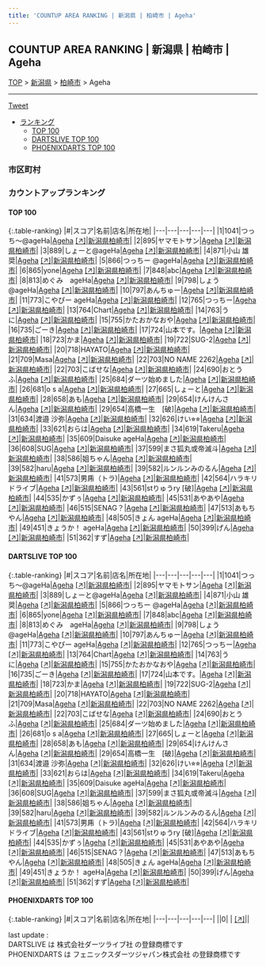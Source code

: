 ```yaml
---
title: 'COUNTUP AREA RANKING | 新潟県 | 柏崎市 | Ageha'
---
```

## COUNTUP AREA RANKING | 新潟県 | 柏崎市 | Ageha

[TOP](/darts/rank/) > [新潟県](/darts/rank/新潟県/) > [柏崎市](/darts/rank/新潟県/柏崎市/) > Ageha

___

<a href="https://twitter.com/share?ref_src=twsrc%5Etfw" data-text="COUNTUP AREA RANKING | 新潟県柏崎市Ageha" class="twitter-share-button" data-hashtags="DARTSLIVE,PHOENIXDARTS,darts,ダーツ" data-show-count="false">Tweet</a>

* [ランキング](#カウントアップランキング)
    * [TOP 100](#top-100)
    * [DARTSLIVE TOP 100](#dartslive-top-100)
    * [PHOENIXDARTS TOP 100](#phoenixdarts-top-100)

### 市区町村

<ul>

</ul>

### カウントアップランキング

#### TOP 100



{:.table-ranking}
|#|スコア|名前|店名|所在地|
|---|---|---|---|---|
|1|1041|<span class="rank-name-dl">つっち〜@ageHa</span>|<a href="/darts/rank/shops/51ebc8326155783df454cb89828a1cfe.html">Ageha</a> <a href="https://search.dartslive.com/jp/shop/51ebc8326155783df454cb89828a1cfe">[↗]</a>|<a href="/darts/rank/新潟県/柏崎市">新潟県柏崎市</a>|
|2|895|<span class="rank-name-dl">ヤマモトサン</span>|<a href="/darts/rank/shops/51ebc8326155783df454cb89828a1cfe.html">Ageha</a> <a href="https://search.dartslive.com/jp/shop/51ebc8326155783df454cb89828a1cfe">[↗]</a>|<a href="/darts/rank/新潟県/柏崎市">新潟県柏崎市</a>|
|3|889|<span class="rank-name-dl">しょーと@ageHa</span>|<a href="/darts/rank/shops/51ebc8326155783df454cb89828a1cfe.html">Ageha</a> <a href="https://search.dartslive.com/jp/shop/51ebc8326155783df454cb89828a1cfe">[↗]</a>|<a href="/darts/rank/新潟県/柏崎市">新潟県柏崎市</a>|
|4|871|<span class="rank-name-dl">小山 雄奨</span>|<a href="/darts/rank/shops/51ebc8326155783df454cb89828a1cfe.html">Ageha</a> <a href="https://search.dartslive.com/jp/shop/51ebc8326155783df454cb89828a1cfe">[↗]</a>|<a href="/darts/rank/新潟県/柏崎市">新潟県柏崎市</a>|
|5|866|<span class="rank-name-dl">つっちー @ageHa</span>|<a href="/darts/rank/shops/51ebc8326155783df454cb89828a1cfe.html">Ageha</a> <a href="https://search.dartslive.com/jp/shop/51ebc8326155783df454cb89828a1cfe">[↗]</a>|<a href="/darts/rank/新潟県/柏崎市">新潟県柏崎市</a>|
|6|865|<span class="rank-name-dl">yone</span>|<a href="/darts/rank/shops/51ebc8326155783df454cb89828a1cfe.html">Ageha</a> <a href="https://search.dartslive.com/jp/shop/51ebc8326155783df454cb89828a1cfe">[↗]</a>|<a href="/darts/rank/新潟県/柏崎市">新潟県柏崎市</a>|
|7|848|<span class="rank-name-dl">abc</span>|<a href="/darts/rank/shops/51ebc8326155783df454cb89828a1cfe.html">Ageha</a> <a href="https://search.dartslive.com/jp/shop/51ebc8326155783df454cb89828a1cfe">[↗]</a>|<a href="/darts/rank/新潟県/柏崎市">新潟県柏崎市</a>|
|8|813|<span class="rank-name-dl">めぐみ　ageHa</span>|<a href="/darts/rank/shops/51ebc8326155783df454cb89828a1cfe.html">Ageha</a> <a href="https://search.dartslive.com/jp/shop/51ebc8326155783df454cb89828a1cfe">[↗]</a>|<a href="/darts/rank/新潟県/柏崎市">新潟県柏崎市</a>|
|9|798|<span class="rank-name-dl">しょう@ageHa</span>|<a href="/darts/rank/shops/51ebc8326155783df454cb89828a1cfe.html">Ageha</a> <a href="https://search.dartslive.com/jp/shop/51ebc8326155783df454cb89828a1cfe">[↗]</a>|<a href="/darts/rank/新潟県/柏崎市">新潟県柏崎市</a>|
|10|797|<span class="rank-name-dl">あんちゅー</span>|<a href="/darts/rank/shops/51ebc8326155783df454cb89828a1cfe.html">Ageha</a> <a href="https://search.dartslive.com/jp/shop/51ebc8326155783df454cb89828a1cfe">[↗]</a>|<a href="/darts/rank/新潟県/柏崎市">新潟県柏崎市</a>|
|11|773|<span class="rank-name-dl">こやぴー ageHa</span>|<a href="/darts/rank/shops/51ebc8326155783df454cb89828a1cfe.html">Ageha</a> <a href="https://search.dartslive.com/jp/shop/51ebc8326155783df454cb89828a1cfe">[↗]</a>|<a href="/darts/rank/新潟県/柏崎市">新潟県柏崎市</a>|
|12|765|<span class="rank-name-dl">つっちー</span>|<a href="/darts/rank/shops/51ebc8326155783df454cb89828a1cfe.html">Ageha</a> <a href="https://search.dartslive.com/jp/shop/51ebc8326155783df454cb89828a1cfe">[↗]</a>|<a href="/darts/rank/新潟県/柏崎市">新潟県柏崎市</a>|
|13|764|<span class="rank-name-dl">Chart</span>|<a href="/darts/rank/shops/51ebc8326155783df454cb89828a1cfe.html">Ageha</a> <a href="https://search.dartslive.com/jp/shop/51ebc8326155783df454cb89828a1cfe">[↗]</a>|<a href="/darts/rank/新潟県/柏崎市">新潟県柏崎市</a>|
|14|763|<span class="rank-name-dl">うに</span>|<a href="/darts/rank/shops/51ebc8326155783df454cb89828a1cfe.html">Ageha</a> <a href="https://search.dartslive.com/jp/shop/51ebc8326155783df454cb89828a1cfe">[↗]</a>|<a href="/darts/rank/新潟県/柏崎市">新潟県柏崎市</a>|
|15|755|<span class="rank-name-dl">かたおかなおや</span>|<a href="/darts/rank/shops/51ebc8326155783df454cb89828a1cfe.html">Ageha</a> <a href="https://search.dartslive.com/jp/shop/51ebc8326155783df454cb89828a1cfe">[↗]</a>|<a href="/darts/rank/新潟県/柏崎市">新潟県柏崎市</a>|
|16|735|<span class="rank-name-dl">ごーき</span>|<a href="/darts/rank/shops/51ebc8326155783df454cb89828a1cfe.html">Ageha</a> <a href="https://search.dartslive.com/jp/shop/51ebc8326155783df454cb89828a1cfe">[↗]</a>|<a href="/darts/rank/新潟県/柏崎市">新潟県柏崎市</a>|
|17|724|<span class="rank-name-dl">山本です。</span>|<a href="/darts/rank/shops/51ebc8326155783df454cb89828a1cfe.html">Ageha</a> <a href="https://search.dartslive.com/jp/shop/51ebc8326155783df454cb89828a1cfe">[↗]</a>|<a href="/darts/rank/新潟県/柏崎市">新潟県柏崎市</a>|
|18|723|<span class="rank-name-dl">かま</span>|<a href="/darts/rank/shops/51ebc8326155783df454cb89828a1cfe.html">Ageha</a> <a href="https://search.dartslive.com/jp/shop/51ebc8326155783df454cb89828a1cfe">[↗]</a>|<a href="/darts/rank/新潟県/柏崎市">新潟県柏崎市</a>|
|19|722|<span class="rank-name-dl">SUG-2</span>|<a href="/darts/rank/shops/51ebc8326155783df454cb89828a1cfe.html">Ageha</a> <a href="https://search.dartslive.com/jp/shop/51ebc8326155783df454cb89828a1cfe">[↗]</a>|<a href="/darts/rank/新潟県/柏崎市">新潟県柏崎市</a>|
|20|718|<span class="rank-name-dl">HAYATO</span>|<a href="/darts/rank/shops/51ebc8326155783df454cb89828a1cfe.html">Ageha</a> <a href="https://search.dartslive.com/jp/shop/51ebc8326155783df454cb89828a1cfe">[↗]</a>|<a href="/darts/rank/新潟県/柏崎市">新潟県柏崎市</a>|
|21|709|<span class="rank-name-dl">Masa</span>|<a href="/darts/rank/shops/51ebc8326155783df454cb89828a1cfe.html">Ageha</a> <a href="https://search.dartslive.com/jp/shop/51ebc8326155783df454cb89828a1cfe">[↗]</a>|<a href="/darts/rank/新潟県/柏崎市">新潟県柏崎市</a>|
|22|703|<span class="rank-name-dl">NO NAME 2262</span>|<a href="/darts/rank/shops/51ebc8326155783df454cb89828a1cfe.html">Ageha</a> <a href="https://search.dartslive.com/jp/shop/51ebc8326155783df454cb89828a1cfe">[↗]</a>|<a href="/darts/rank/新潟県/柏崎市">新潟県柏崎市</a>|
|22|703|<span class="rank-name-dl">こばせな</span>|<a href="/darts/rank/shops/51ebc8326155783df454cb89828a1cfe.html">Ageha</a> <a href="https://search.dartslive.com/jp/shop/51ebc8326155783df454cb89828a1cfe">[↗]</a>|<a href="/darts/rank/新潟県/柏崎市">新潟県柏崎市</a>|
|24|690|<span class="rank-name-dl">おとうふ</span>|<a href="/darts/rank/shops/51ebc8326155783df454cb89828a1cfe.html">Ageha</a> <a href="https://search.dartslive.com/jp/shop/51ebc8326155783df454cb89828a1cfe">[↗]</a>|<a href="/darts/rank/新潟県/柏崎市">新潟県柏崎市</a>|
|25|684|<span class="rank-name-dl">ダーツ始めました</span>|<a href="/darts/rank/shops/51ebc8326155783df454cb89828a1cfe.html">Ageha</a> <a href="https://search.dartslive.com/jp/shop/51ebc8326155783df454cb89828a1cfe">[↗]</a>|<a href="/darts/rank/新潟県/柏崎市">新潟県柏崎市</a>|
|26|681|<span class="rank-name-dl">o s a</span>|<a href="/darts/rank/shops/51ebc8326155783df454cb89828a1cfe.html">Ageha</a> <a href="https://search.dartslive.com/jp/shop/51ebc8326155783df454cb89828a1cfe">[↗]</a>|<a href="/darts/rank/新潟県/柏崎市">新潟県柏崎市</a>|
|27|665|<span class="rank-name-dl">しょーと</span>|<a href="/darts/rank/shops/51ebc8326155783df454cb89828a1cfe.html">Ageha</a> <a href="https://search.dartslive.com/jp/shop/51ebc8326155783df454cb89828a1cfe">[↗]</a>|<a href="/darts/rank/新潟県/柏崎市">新潟県柏崎市</a>|
|28|658|<span class="rank-name-dl">あも</span>|<a href="/darts/rank/shops/51ebc8326155783df454cb89828a1cfe.html">Ageha</a> <a href="https://search.dartslive.com/jp/shop/51ebc8326155783df454cb89828a1cfe">[↗]</a>|<a href="/darts/rank/新潟県/柏崎市">新潟県柏崎市</a>|
|29|654|<span class="rank-name-dl">けんけんさん</span>|<a href="/darts/rank/shops/51ebc8326155783df454cb89828a1cfe.html">Ageha</a> <a href="https://search.dartslive.com/jp/shop/51ebc8326155783df454cb89828a1cfe">[↗]</a>|<a href="/darts/rank/新潟県/柏崎市">新潟県柏崎市</a>|
|29|654|<span class="rank-name-dl">高橋一生　[破]</span>|<a href="/darts/rank/shops/51ebc8326155783df454cb89828a1cfe.html">Ageha</a> <a href="https://search.dartslive.com/jp/shop/51ebc8326155783df454cb89828a1cfe">[↗]</a>|<a href="/darts/rank/新潟県/柏崎市">新潟県柏崎市</a>|
|31|634|<span class="rank-name-dl">渡邉 沙弥</span>|<a href="/darts/rank/shops/51ebc8326155783df454cb89828a1cfe.html">Ageha</a> <a href="https://search.dartslive.com/jp/shop/51ebc8326155783df454cb89828a1cfe">[↗]</a>|<a href="/darts/rank/新潟県/柏崎市">新潟県柏崎市</a>|
|32|626|<span class="rank-name-dl">けい⭐︎⭐︎</span>|<a href="/darts/rank/shops/51ebc8326155783df454cb89828a1cfe.html">Ageha</a> <a href="https://search.dartslive.com/jp/shop/51ebc8326155783df454cb89828a1cfe">[↗]</a>|<a href="/darts/rank/新潟県/柏崎市">新潟県柏崎市</a>|
|33|621|<span class="rank-name-dl">おらは</span>|<a href="/darts/rank/shops/51ebc8326155783df454cb89828a1cfe.html">Ageha</a> <a href="https://search.dartslive.com/jp/shop/51ebc8326155783df454cb89828a1cfe">[↗]</a>|<a href="/darts/rank/新潟県/柏崎市">新潟県柏崎市</a>|
|34|619|<span class="rank-name-dl">Takeru</span>|<a href="/darts/rank/shops/51ebc8326155783df454cb89828a1cfe.html">Ageha</a> <a href="https://search.dartslive.com/jp/shop/51ebc8326155783df454cb89828a1cfe">[↗]</a>|<a href="/darts/rank/新潟県/柏崎市">新潟県柏崎市</a>|
|35|609|<span class="rank-name-dl">Daisuke ageHa</span>|<a href="/darts/rank/shops/51ebc8326155783df454cb89828a1cfe.html">Ageha</a> <a href="https://search.dartslive.com/jp/shop/51ebc8326155783df454cb89828a1cfe">[↗]</a>|<a href="/darts/rank/新潟県/柏崎市">新潟県柏崎市</a>|
|36|608|<span class="rank-name-dl">SUG</span>|<a href="/darts/rank/shops/51ebc8326155783df454cb89828a1cfe.html">Ageha</a> <a href="https://search.dartslive.com/jp/shop/51ebc8326155783df454cb89828a1cfe">[↗]</a>|<a href="/darts/rank/新潟県/柏崎市">新潟県柏崎市</a>|
|37|599|<span class="rank-name-dl">まさ狐丸或帝滅斗</span>|<a href="/darts/rank/shops/51ebc8326155783df454cb89828a1cfe.html">Ageha</a> <a href="https://search.dartslive.com/jp/shop/51ebc8326155783df454cb89828a1cfe">[↗]</a>|<a href="/darts/rank/新潟県/柏崎市">新潟県柏崎市</a>|
|38|586|<span class="rank-name-dl">姐ちゃん</span>|<a href="/darts/rank/shops/51ebc8326155783df454cb89828a1cfe.html">Ageha</a> <a href="https://search.dartslive.com/jp/shop/51ebc8326155783df454cb89828a1cfe">[↗]</a>|<a href="/darts/rank/新潟県/柏崎市">新潟県柏崎市</a>|
|39|582|<span class="rank-name-dl">haru</span>|<a href="/darts/rank/shops/51ebc8326155783df454cb89828a1cfe.html">Ageha</a> <a href="https://search.dartslive.com/jp/shop/51ebc8326155783df454cb89828a1cfe">[↗]</a>|<a href="/darts/rank/新潟県/柏崎市">新潟県柏崎市</a>|
|39|582|<span class="rank-name-dl">ルンルンみのるん</span>|<a href="/darts/rank/shops/51ebc8326155783df454cb89828a1cfe.html">Ageha</a> <a href="https://search.dartslive.com/jp/shop/51ebc8326155783df454cb89828a1cfe">[↗]</a>|<a href="/darts/rank/新潟県/柏崎市">新潟県柏崎市</a>|
|41|573|<span class="rank-name-dl">男乕（トラ)</span>|<a href="/darts/rank/shops/51ebc8326155783df454cb89828a1cfe.html">Ageha</a> <a href="https://search.dartslive.com/jp/shop/51ebc8326155783df454cb89828a1cfe">[↗]</a>|<a href="/darts/rank/新潟県/柏崎市">新潟県柏崎市</a>|
|42|564|<span class="rank-name-dl">ハラキリドライブ</span>|<a href="/darts/rank/shops/51ebc8326155783df454cb89828a1cfe.html">Ageha</a> <a href="https://search.dartslive.com/jp/shop/51ebc8326155783df454cb89828a1cfe">[↗]</a>|<a href="/darts/rank/新潟県/柏崎市">新潟県柏崎市</a>|
|43|561|<span class="rank-name-dl">stりゅうry [破]</span>|<a href="/darts/rank/shops/51ebc8326155783df454cb89828a1cfe.html">Ageha</a> <a href="https://search.dartslive.com/jp/shop/51ebc8326155783df454cb89828a1cfe">[↗]</a>|<a href="/darts/rank/新潟県/柏崎市">新潟県柏崎市</a>|
|44|535|<span class="rank-name-dl">かずぅ</span>|<a href="/darts/rank/shops/51ebc8326155783df454cb89828a1cfe.html">Ageha</a> <a href="https://search.dartslive.com/jp/shop/51ebc8326155783df454cb89828a1cfe">[↗]</a>|<a href="/darts/rank/新潟県/柏崎市">新潟県柏崎市</a>|
|45|531|<span class="rank-name-dl">あやあや</span>|<a href="/darts/rank/shops/51ebc8326155783df454cb89828a1cfe.html">Ageha</a> <a href="https://search.dartslive.com/jp/shop/51ebc8326155783df454cb89828a1cfe">[↗]</a>|<a href="/darts/rank/新潟県/柏崎市">新潟県柏崎市</a>|
|46|515|<span class="rank-name-dl">SENAG？</span>|<a href="/darts/rank/shops/51ebc8326155783df454cb89828a1cfe.html">Ageha</a> <a href="https://search.dartslive.com/jp/shop/51ebc8326155783df454cb89828a1cfe">[↗]</a>|<a href="/darts/rank/新潟県/柏崎市">新潟県柏崎市</a>|
|47|513|<span class="rank-name-dl">あもちやん</span>|<a href="/darts/rank/shops/51ebc8326155783df454cb89828a1cfe.html">Ageha</a> <a href="https://search.dartslive.com/jp/shop/51ebc8326155783df454cb89828a1cfe">[↗]</a>|<a href="/darts/rank/新潟県/柏崎市">新潟県柏崎市</a>|
|48|505|<span class="rank-name-dl">きょん ageHa</span>|<a href="/darts/rank/shops/51ebc8326155783df454cb89828a1cfe.html">Ageha</a> <a href="https://search.dartslive.com/jp/shop/51ebc8326155783df454cb89828a1cfe">[↗]</a>|<a href="/darts/rank/新潟県/柏崎市">新潟県柏崎市</a>|
|49|451|<span class="rank-name-dl">きょうか！ ageHa</span>|<a href="/darts/rank/shops/51ebc8326155783df454cb89828a1cfe.html">Ageha</a> <a href="https://search.dartslive.com/jp/shop/51ebc8326155783df454cb89828a1cfe">[↗]</a>|<a href="/darts/rank/新潟県/柏崎市">新潟県柏崎市</a>|
|50|399|<span class="rank-name-dl">げん</span>|<a href="/darts/rank/shops/51ebc8326155783df454cb89828a1cfe.html">Ageha</a> <a href="https://search.dartslive.com/jp/shop/51ebc8326155783df454cb89828a1cfe">[↗]</a>|<a href="/darts/rank/新潟県/柏崎市">新潟県柏崎市</a>|
|51|362|<span class="rank-name-dl">すず</span>|<a href="/darts/rank/shops/51ebc8326155783df454cb89828a1cfe.html">Ageha</a> <a href="https://search.dartslive.com/jp/shop/51ebc8326155783df454cb89828a1cfe">[↗]</a>|<a href="/darts/rank/新潟県/柏崎市">新潟県柏崎市</a>|


#### DARTSLIVE TOP 100



{:.table-ranking}
|#|スコア|名前|店名|所在地|
|---|---|---|---|---|
|1|1041|<span class="rank-name-dl">つっち〜@ageHa</span>|<a href="/darts/rank/shops/51ebc8326155783df454cb89828a1cfe.html">Ageha</a> <a href="https://search.dartslive.com/jp/shop/51ebc8326155783df454cb89828a1cfe">[↗]</a>|<a href="/darts/rank/新潟県/柏崎市">新潟県柏崎市</a>|
|2|895|<span class="rank-name-dl">ヤマモトサン</span>|<a href="/darts/rank/shops/51ebc8326155783df454cb89828a1cfe.html">Ageha</a> <a href="https://search.dartslive.com/jp/shop/51ebc8326155783df454cb89828a1cfe">[↗]</a>|<a href="/darts/rank/新潟県/柏崎市">新潟県柏崎市</a>|
|3|889|<span class="rank-name-dl">しょーと@ageHa</span>|<a href="/darts/rank/shops/51ebc8326155783df454cb89828a1cfe.html">Ageha</a> <a href="https://search.dartslive.com/jp/shop/51ebc8326155783df454cb89828a1cfe">[↗]</a>|<a href="/darts/rank/新潟県/柏崎市">新潟県柏崎市</a>|
|4|871|<span class="rank-name-dl">小山 雄奨</span>|<a href="/darts/rank/shops/51ebc8326155783df454cb89828a1cfe.html">Ageha</a> <a href="https://search.dartslive.com/jp/shop/51ebc8326155783df454cb89828a1cfe">[↗]</a>|<a href="/darts/rank/新潟県/柏崎市">新潟県柏崎市</a>|
|5|866|<span class="rank-name-dl">つっちー @ageHa</span>|<a href="/darts/rank/shops/51ebc8326155783df454cb89828a1cfe.html">Ageha</a> <a href="https://search.dartslive.com/jp/shop/51ebc8326155783df454cb89828a1cfe">[↗]</a>|<a href="/darts/rank/新潟県/柏崎市">新潟県柏崎市</a>|
|6|865|<span class="rank-name-dl">yone</span>|<a href="/darts/rank/shops/51ebc8326155783df454cb89828a1cfe.html">Ageha</a> <a href="https://search.dartslive.com/jp/shop/51ebc8326155783df454cb89828a1cfe">[↗]</a>|<a href="/darts/rank/新潟県/柏崎市">新潟県柏崎市</a>|
|7|848|<span class="rank-name-dl">abc</span>|<a href="/darts/rank/shops/51ebc8326155783df454cb89828a1cfe.html">Ageha</a> <a href="https://search.dartslive.com/jp/shop/51ebc8326155783df454cb89828a1cfe">[↗]</a>|<a href="/darts/rank/新潟県/柏崎市">新潟県柏崎市</a>|
|8|813|<span class="rank-name-dl">めぐみ　ageHa</span>|<a href="/darts/rank/shops/51ebc8326155783df454cb89828a1cfe.html">Ageha</a> <a href="https://search.dartslive.com/jp/shop/51ebc8326155783df454cb89828a1cfe">[↗]</a>|<a href="/darts/rank/新潟県/柏崎市">新潟県柏崎市</a>|
|9|798|<span class="rank-name-dl">しょう@ageHa</span>|<a href="/darts/rank/shops/51ebc8326155783df454cb89828a1cfe.html">Ageha</a> <a href="https://search.dartslive.com/jp/shop/51ebc8326155783df454cb89828a1cfe">[↗]</a>|<a href="/darts/rank/新潟県/柏崎市">新潟県柏崎市</a>|
|10|797|<span class="rank-name-dl">あんちゅー</span>|<a href="/darts/rank/shops/51ebc8326155783df454cb89828a1cfe.html">Ageha</a> <a href="https://search.dartslive.com/jp/shop/51ebc8326155783df454cb89828a1cfe">[↗]</a>|<a href="/darts/rank/新潟県/柏崎市">新潟県柏崎市</a>|
|11|773|<span class="rank-name-dl">こやぴー ageHa</span>|<a href="/darts/rank/shops/51ebc8326155783df454cb89828a1cfe.html">Ageha</a> <a href="https://search.dartslive.com/jp/shop/51ebc8326155783df454cb89828a1cfe">[↗]</a>|<a href="/darts/rank/新潟県/柏崎市">新潟県柏崎市</a>|
|12|765|<span class="rank-name-dl">つっちー</span>|<a href="/darts/rank/shops/51ebc8326155783df454cb89828a1cfe.html">Ageha</a> <a href="https://search.dartslive.com/jp/shop/51ebc8326155783df454cb89828a1cfe">[↗]</a>|<a href="/darts/rank/新潟県/柏崎市">新潟県柏崎市</a>|
|13|764|<span class="rank-name-dl">Chart</span>|<a href="/darts/rank/shops/51ebc8326155783df454cb89828a1cfe.html">Ageha</a> <a href="https://search.dartslive.com/jp/shop/51ebc8326155783df454cb89828a1cfe">[↗]</a>|<a href="/darts/rank/新潟県/柏崎市">新潟県柏崎市</a>|
|14|763|<span class="rank-name-dl">うに</span>|<a href="/darts/rank/shops/51ebc8326155783df454cb89828a1cfe.html">Ageha</a> <a href="https://search.dartslive.com/jp/shop/51ebc8326155783df454cb89828a1cfe">[↗]</a>|<a href="/darts/rank/新潟県/柏崎市">新潟県柏崎市</a>|
|15|755|<span class="rank-name-dl">かたおかなおや</span>|<a href="/darts/rank/shops/51ebc8326155783df454cb89828a1cfe.html">Ageha</a> <a href="https://search.dartslive.com/jp/shop/51ebc8326155783df454cb89828a1cfe">[↗]</a>|<a href="/darts/rank/新潟県/柏崎市">新潟県柏崎市</a>|
|16|735|<span class="rank-name-dl">ごーき</span>|<a href="/darts/rank/shops/51ebc8326155783df454cb89828a1cfe.html">Ageha</a> <a href="https://search.dartslive.com/jp/shop/51ebc8326155783df454cb89828a1cfe">[↗]</a>|<a href="/darts/rank/新潟県/柏崎市">新潟県柏崎市</a>|
|17|724|<span class="rank-name-dl">山本です。</span>|<a href="/darts/rank/shops/51ebc8326155783df454cb89828a1cfe.html">Ageha</a> <a href="https://search.dartslive.com/jp/shop/51ebc8326155783df454cb89828a1cfe">[↗]</a>|<a href="/darts/rank/新潟県/柏崎市">新潟県柏崎市</a>|
|18|723|<span class="rank-name-dl">かま</span>|<a href="/darts/rank/shops/51ebc8326155783df454cb89828a1cfe.html">Ageha</a> <a href="https://search.dartslive.com/jp/shop/51ebc8326155783df454cb89828a1cfe">[↗]</a>|<a href="/darts/rank/新潟県/柏崎市">新潟県柏崎市</a>|
|19|722|<span class="rank-name-dl">SUG-2</span>|<a href="/darts/rank/shops/51ebc8326155783df454cb89828a1cfe.html">Ageha</a> <a href="https://search.dartslive.com/jp/shop/51ebc8326155783df454cb89828a1cfe">[↗]</a>|<a href="/darts/rank/新潟県/柏崎市">新潟県柏崎市</a>|
|20|718|<span class="rank-name-dl">HAYATO</span>|<a href="/darts/rank/shops/51ebc8326155783df454cb89828a1cfe.html">Ageha</a> <a href="https://search.dartslive.com/jp/shop/51ebc8326155783df454cb89828a1cfe">[↗]</a>|<a href="/darts/rank/新潟県/柏崎市">新潟県柏崎市</a>|
|21|709|<span class="rank-name-dl">Masa</span>|<a href="/darts/rank/shops/51ebc8326155783df454cb89828a1cfe.html">Ageha</a> <a href="https://search.dartslive.com/jp/shop/51ebc8326155783df454cb89828a1cfe">[↗]</a>|<a href="/darts/rank/新潟県/柏崎市">新潟県柏崎市</a>|
|22|703|<span class="rank-name-dl">NO NAME 2262</span>|<a href="/darts/rank/shops/51ebc8326155783df454cb89828a1cfe.html">Ageha</a> <a href="https://search.dartslive.com/jp/shop/51ebc8326155783df454cb89828a1cfe">[↗]</a>|<a href="/darts/rank/新潟県/柏崎市">新潟県柏崎市</a>|
|22|703|<span class="rank-name-dl">こばせな</span>|<a href="/darts/rank/shops/51ebc8326155783df454cb89828a1cfe.html">Ageha</a> <a href="https://search.dartslive.com/jp/shop/51ebc8326155783df454cb89828a1cfe">[↗]</a>|<a href="/darts/rank/新潟県/柏崎市">新潟県柏崎市</a>|
|24|690|<span class="rank-name-dl">おとうふ</span>|<a href="/darts/rank/shops/51ebc8326155783df454cb89828a1cfe.html">Ageha</a> <a href="https://search.dartslive.com/jp/shop/51ebc8326155783df454cb89828a1cfe">[↗]</a>|<a href="/darts/rank/新潟県/柏崎市">新潟県柏崎市</a>|
|25|684|<span class="rank-name-dl">ダーツ始めました</span>|<a href="/darts/rank/shops/51ebc8326155783df454cb89828a1cfe.html">Ageha</a> <a href="https://search.dartslive.com/jp/shop/51ebc8326155783df454cb89828a1cfe">[↗]</a>|<a href="/darts/rank/新潟県/柏崎市">新潟県柏崎市</a>|
|26|681|<span class="rank-name-dl">o s a</span>|<a href="/darts/rank/shops/51ebc8326155783df454cb89828a1cfe.html">Ageha</a> <a href="https://search.dartslive.com/jp/shop/51ebc8326155783df454cb89828a1cfe">[↗]</a>|<a href="/darts/rank/新潟県/柏崎市">新潟県柏崎市</a>|
|27|665|<span class="rank-name-dl">しょーと</span>|<a href="/darts/rank/shops/51ebc8326155783df454cb89828a1cfe.html">Ageha</a> <a href="https://search.dartslive.com/jp/shop/51ebc8326155783df454cb89828a1cfe">[↗]</a>|<a href="/darts/rank/新潟県/柏崎市">新潟県柏崎市</a>|
|28|658|<span class="rank-name-dl">あも</span>|<a href="/darts/rank/shops/51ebc8326155783df454cb89828a1cfe.html">Ageha</a> <a href="https://search.dartslive.com/jp/shop/51ebc8326155783df454cb89828a1cfe">[↗]</a>|<a href="/darts/rank/新潟県/柏崎市">新潟県柏崎市</a>|
|29|654|<span class="rank-name-dl">けんけんさん</span>|<a href="/darts/rank/shops/51ebc8326155783df454cb89828a1cfe.html">Ageha</a> <a href="https://search.dartslive.com/jp/shop/51ebc8326155783df454cb89828a1cfe">[↗]</a>|<a href="/darts/rank/新潟県/柏崎市">新潟県柏崎市</a>|
|29|654|<span class="rank-name-dl">高橋一生　[破]</span>|<a href="/darts/rank/shops/51ebc8326155783df454cb89828a1cfe.html">Ageha</a> <a href="https://search.dartslive.com/jp/shop/51ebc8326155783df454cb89828a1cfe">[↗]</a>|<a href="/darts/rank/新潟県/柏崎市">新潟県柏崎市</a>|
|31|634|<span class="rank-name-dl">渡邉 沙弥</span>|<a href="/darts/rank/shops/51ebc8326155783df454cb89828a1cfe.html">Ageha</a> <a href="https://search.dartslive.com/jp/shop/51ebc8326155783df454cb89828a1cfe">[↗]</a>|<a href="/darts/rank/新潟県/柏崎市">新潟県柏崎市</a>|
|32|626|<span class="rank-name-dl">けい⭐︎⭐︎</span>|<a href="/darts/rank/shops/51ebc8326155783df454cb89828a1cfe.html">Ageha</a> <a href="https://search.dartslive.com/jp/shop/51ebc8326155783df454cb89828a1cfe">[↗]</a>|<a href="/darts/rank/新潟県/柏崎市">新潟県柏崎市</a>|
|33|621|<span class="rank-name-dl">おらは</span>|<a href="/darts/rank/shops/51ebc8326155783df454cb89828a1cfe.html">Ageha</a> <a href="https://search.dartslive.com/jp/shop/51ebc8326155783df454cb89828a1cfe">[↗]</a>|<a href="/darts/rank/新潟県/柏崎市">新潟県柏崎市</a>|
|34|619|<span class="rank-name-dl">Takeru</span>|<a href="/darts/rank/shops/51ebc8326155783df454cb89828a1cfe.html">Ageha</a> <a href="https://search.dartslive.com/jp/shop/51ebc8326155783df454cb89828a1cfe">[↗]</a>|<a href="/darts/rank/新潟県/柏崎市">新潟県柏崎市</a>|
|35|609|<span class="rank-name-dl">Daisuke ageHa</span>|<a href="/darts/rank/shops/51ebc8326155783df454cb89828a1cfe.html">Ageha</a> <a href="https://search.dartslive.com/jp/shop/51ebc8326155783df454cb89828a1cfe">[↗]</a>|<a href="/darts/rank/新潟県/柏崎市">新潟県柏崎市</a>|
|36|608|<span class="rank-name-dl">SUG</span>|<a href="/darts/rank/shops/51ebc8326155783df454cb89828a1cfe.html">Ageha</a> <a href="https://search.dartslive.com/jp/shop/51ebc8326155783df454cb89828a1cfe">[↗]</a>|<a href="/darts/rank/新潟県/柏崎市">新潟県柏崎市</a>|
|37|599|<span class="rank-name-dl">まさ狐丸或帝滅斗</span>|<a href="/darts/rank/shops/51ebc8326155783df454cb89828a1cfe.html">Ageha</a> <a href="https://search.dartslive.com/jp/shop/51ebc8326155783df454cb89828a1cfe">[↗]</a>|<a href="/darts/rank/新潟県/柏崎市">新潟県柏崎市</a>|
|38|586|<span class="rank-name-dl">姐ちゃん</span>|<a href="/darts/rank/shops/51ebc8326155783df454cb89828a1cfe.html">Ageha</a> <a href="https://search.dartslive.com/jp/shop/51ebc8326155783df454cb89828a1cfe">[↗]</a>|<a href="/darts/rank/新潟県/柏崎市">新潟県柏崎市</a>|
|39|582|<span class="rank-name-dl">haru</span>|<a href="/darts/rank/shops/51ebc8326155783df454cb89828a1cfe.html">Ageha</a> <a href="https://search.dartslive.com/jp/shop/51ebc8326155783df454cb89828a1cfe">[↗]</a>|<a href="/darts/rank/新潟県/柏崎市">新潟県柏崎市</a>|
|39|582|<span class="rank-name-dl">ルンルンみのるん</span>|<a href="/darts/rank/shops/51ebc8326155783df454cb89828a1cfe.html">Ageha</a> <a href="https://search.dartslive.com/jp/shop/51ebc8326155783df454cb89828a1cfe">[↗]</a>|<a href="/darts/rank/新潟県/柏崎市">新潟県柏崎市</a>|
|41|573|<span class="rank-name-dl">男乕（トラ)</span>|<a href="/darts/rank/shops/51ebc8326155783df454cb89828a1cfe.html">Ageha</a> <a href="https://search.dartslive.com/jp/shop/51ebc8326155783df454cb89828a1cfe">[↗]</a>|<a href="/darts/rank/新潟県/柏崎市">新潟県柏崎市</a>|
|42|564|<span class="rank-name-dl">ハラキリドライブ</span>|<a href="/darts/rank/shops/51ebc8326155783df454cb89828a1cfe.html">Ageha</a> <a href="https://search.dartslive.com/jp/shop/51ebc8326155783df454cb89828a1cfe">[↗]</a>|<a href="/darts/rank/新潟県/柏崎市">新潟県柏崎市</a>|
|43|561|<span class="rank-name-dl">stりゅうry [破]</span>|<a href="/darts/rank/shops/51ebc8326155783df454cb89828a1cfe.html">Ageha</a> <a href="https://search.dartslive.com/jp/shop/51ebc8326155783df454cb89828a1cfe">[↗]</a>|<a href="/darts/rank/新潟県/柏崎市">新潟県柏崎市</a>|
|44|535|<span class="rank-name-dl">かずぅ</span>|<a href="/darts/rank/shops/51ebc8326155783df454cb89828a1cfe.html">Ageha</a> <a href="https://search.dartslive.com/jp/shop/51ebc8326155783df454cb89828a1cfe">[↗]</a>|<a href="/darts/rank/新潟県/柏崎市">新潟県柏崎市</a>|
|45|531|<span class="rank-name-dl">あやあや</span>|<a href="/darts/rank/shops/51ebc8326155783df454cb89828a1cfe.html">Ageha</a> <a href="https://search.dartslive.com/jp/shop/51ebc8326155783df454cb89828a1cfe">[↗]</a>|<a href="/darts/rank/新潟県/柏崎市">新潟県柏崎市</a>|
|46|515|<span class="rank-name-dl">SENAG？</span>|<a href="/darts/rank/shops/51ebc8326155783df454cb89828a1cfe.html">Ageha</a> <a href="https://search.dartslive.com/jp/shop/51ebc8326155783df454cb89828a1cfe">[↗]</a>|<a href="/darts/rank/新潟県/柏崎市">新潟県柏崎市</a>|
|47|513|<span class="rank-name-dl">あもちやん</span>|<a href="/darts/rank/shops/51ebc8326155783df454cb89828a1cfe.html">Ageha</a> <a href="https://search.dartslive.com/jp/shop/51ebc8326155783df454cb89828a1cfe">[↗]</a>|<a href="/darts/rank/新潟県/柏崎市">新潟県柏崎市</a>|
|48|505|<span class="rank-name-dl">きょん ageHa</span>|<a href="/darts/rank/shops/51ebc8326155783df454cb89828a1cfe.html">Ageha</a> <a href="https://search.dartslive.com/jp/shop/51ebc8326155783df454cb89828a1cfe">[↗]</a>|<a href="/darts/rank/新潟県/柏崎市">新潟県柏崎市</a>|
|49|451|<span class="rank-name-dl">きょうか！ ageHa</span>|<a href="/darts/rank/shops/51ebc8326155783df454cb89828a1cfe.html">Ageha</a> <a href="https://search.dartslive.com/jp/shop/51ebc8326155783df454cb89828a1cfe">[↗]</a>|<a href="/darts/rank/新潟県/柏崎市">新潟県柏崎市</a>|
|50|399|<span class="rank-name-dl">げん</span>|<a href="/darts/rank/shops/51ebc8326155783df454cb89828a1cfe.html">Ageha</a> <a href="https://search.dartslive.com/jp/shop/51ebc8326155783df454cb89828a1cfe">[↗]</a>|<a href="/darts/rank/新潟県/柏崎市">新潟県柏崎市</a>|
|51|362|<span class="rank-name-dl">すず</span>|<a href="/darts/rank/shops/51ebc8326155783df454cb89828a1cfe.html">Ageha</a> <a href="https://search.dartslive.com/jp/shop/51ebc8326155783df454cb89828a1cfe">[↗]</a>|<a href="/darts/rank/新潟県/柏崎市">新潟県柏崎市</a>|


#### PHOENIXDARTS TOP 100



{:.table-ranking}
|#|スコア|名前|店名|所在地|
|---|---|---|---|---|
||0|<span class="rank-name-dl"> </span>|<a href="/darts/rank/shops/.html"></a> <a href="">[↗]</a>|<a href="/darts/rank//"></a>|


<div class="footer border-top border-gray-light mt-5 pt-3 text-right text-gray">
    last update : <span style="font-weight: italic" id="foot_last_modified"></span><br />
    DARTSLIVE は 株式会社ダーツライブ社 の登録商標です<br />
    PHOENIXDARTS は フェニックスダーツジャパン株式会社 の登録商標です<br />
</div>

<script src="https://cdnjs.cloudflare.com/ajax/libs/jquery.tablesorter/2.31.3/js/jquery.tablesorter.min.js" integrity="sha512-qzgd5cYSZcosqpzpn7zF2ZId8f/8CHmFKZ8j7mU4OUXTNRd5g+ZHBPsgKEwoqxCtdQvExE5LprwwPAgoicguNg==" crossorigin="anonymous" referrerpolicy="no-referrer"></script>
<link rel="stylesheet" href="https://cdnjs.cloudflare.com/ajax/libs/jquery.tablesorter/2.31.3/css/theme.default.min.css" integrity="sha512-wghhOJkjQX0Lh3NSWvNKeZ0ZpNn+SPVXX1Qyc9OCaogADktxrBiBdKGDoqVUOyhStvMBmJQ8ZdMHiR3wuEq8+w==" crossorigin="anonymous" referrerpolicy="no-referrer" />
<script>
$(function() {
    $(".table-ranking").tablesorter({sortList:[[0, 0]]});
    $("#foot_last_modified").text(formatDate(new Date(document.lastModified), 'yyyy-MM-dd HH:mm:ss'));
});
</script>

<script async src="https://platform.twitter.com/widgets.js" charset="utf-8"></script>